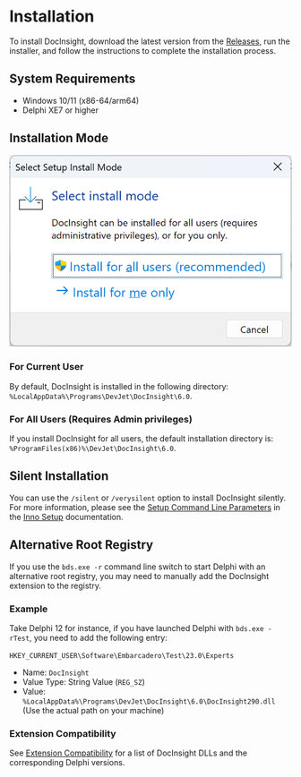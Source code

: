 # Installation

To install DocInsight, download the latest version from the [Releases](../../releases/README.md), run the installer, and follow the instructions to complete the installation process.

## System Requirements

- Windows 10/11 (x86-64/arm64)
- Delphi XE7 or higher

## Installation Mode

![](../../releases/v6.0/images/install-mode.png)

### For Current User

By default, DocInsight is installed in the following directory:
`%LocalAppData%\Programs\DevJet\DocInsight\6.0`.

### For All Users (Requires Admin privileges)

If you install DocInsight for all users, the default installation directory is:
`%ProgramFiles(x86)%\DevJet\DocInsight\6.0`.

## Silent Installation

You can use the `/silent` or `/verysilent` option to install DocInsight silently. For more information, please see the [Setup Command Line Parameters](https://jrsoftware.org/ishelp/topic_setupcmdline.htm) in the [Inno Setup](https://jrsoftware.org/isinfo.php) documentation.

## Alternative Root Registry

If you use the `bds.exe -r` command line switch to start Delphi with an alternative root registry, you may need to manually add the DocInsight extension to the registry.

### Example

Take Delphi 12 for instance, if you have launched Delphi with `bds.exe -rTest`, you need to add the following entry:

`HKEY_CURRENT_USER\Software\Embarcadero\Test\23.0\Experts`
- Name: `DocInsight`
- Value Type: String Value (`REG_SZ`)
- Value: `%LocalAppData%\Programs\DevJet\DocInsight\6.0\DocInsight290.dll` (Use the actual path on your machine)

### Extension Compatibility

See [Extension Compatibility](../reference/extension-compatibility.md) for a list of DocInsight DLLs and the corresponding Delphi versions.